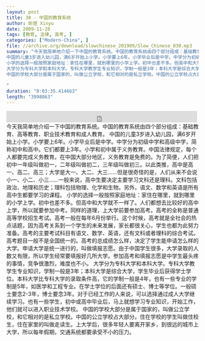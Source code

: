 ```yaml
---
layout: post
title: 30 - 中国的教育系统
author: 昕煜 Xinyu
date: 2009-11-28
tags: [教育, 法律, 高考, ]
categories: ["Modern-China", ]
file: //archive.org/download/slowchinese_201909/Slow_Chinese_030.mp3
summary: "今天我简单地介绍一下中国的教育系统。中国的教育系统由四个部分组成：基础教育、高等教育、职业技术教育和成人教育。
中国的儿童3岁进入幼儿园，满6岁开始上小学。小学要上6年。小学毕业后是中学。中学分为初级中学和高级中学，简称初中和高中。它们都要上3年。小学和初中属于义务教育。中国法律规定，每个人都要完成义务教育。在中国大部分地区，义务教育是免费的。为了简便，人们把初中一年级叫做初一，二年级叫做初二，三年级叫做初三。以此类推，高中是高一、高二、高三；大学是大一、大二、大三……但是很奇怪的是，人们从来不会说小一、小二、小三……一般来说，高中生要决定主要学习文科还是理科。文科包括政治、地理和历史；理科包括物理、化学和生物。另外，语文、数学和英语是所有高中生都要学习的课程。
小学的选择一般按照家庭地址：家住在哪里，就到哪里的小学上学。初中也差不多。但高中和大学就不一样了。人们都想去比较好的高中上学，所以就要参加中考。同样的道理，上大学前要参加高考。高考的全称是普通高等学校招生考试。高考一般在每年6月份举行。这个时候，高考就是全社会的热点话题，因为高考关系到一个学生的未来发展，家长都很关心，学生也都为此努力准备。高考的主要考试科目有语文、数学、英语，还有文科或者理科的综合考试。高考题目一般不是全国统一的。高考的总成绩怎么样，决定了学生能申请怎么样的大学。申请大学是统一进行的，叫做填报志愿。由于中国学生很多，大学录取的人数又有限，所以学生经常要填报好几所大学。参加高考和填报志愿是中学生最头疼的事情，竞争很激烈，难度也不小。
大学分为专科大学和本科大学。专科大学教学生专业知识，学制一般是3年；本科大学是综合大学，学生毕业后获得学士学位。本科大学比专科大学的录取条件高，它的学制一般是4年，也有一些专业的学制是5年，如医学和工程专业。在学士学位的后面还有硕士、博士等学位。一般硕士要念2-3年，博士要念3年。对于已经工作的人来说，可以选择通过成人大学继续学习。也有一些学生，初中或高中毕业后，马上就想学习专业知识，开始工作，他们就可以进入职业技术学校。
中国的学校大部分是属于国家的，叫做公立学校，和它相对的是私立学校。中国的公立学校占大部分。住在学校的学生叫做住校生，住在家里的叫做走读生。上大学后，很多年轻人要离开家乡，到很远的城市上大学，所以每年假期，交通系统都要承受不小的压力。
 
"
duration: "0:03:35.414663"
length: "3998863"
---
```


<iframe src="https://archive.org/embed/slowchinese_201909/Slow_Chinese_030.mp3" width="500" height="30" frameborder="0" webkitallowfullscreen="true" mozallowfullscreen="true" allowfullscreen></iframe>
今天我简单地介绍一下中国的教育系统。中国的教育系统由四个部分组成：基础教育、高等教育、职业技术教育和成人教育。
中国的儿童3岁进入幼儿园，满6岁开始上小学。小学要上6年。小学毕业后是中学。中学分为初级中学和高级中学，简称初中和高中。它们都要上3年。小学和初中属于义务教育。中国法律规定，每个人都要完成义务教育。在中国大部分地区，义务教育是免费的。为了简便，人们把初中一年级叫做初一，二年级叫做初二，三年级叫做初三。以此类推，高中是高一、高二、高三；大学是大一、大二、大三……但是很奇怪的是，人们从来不会说小一、小二、小三……一般来说，高中生要决定主要学习文科还是理科。文科包括政治、地理和历史；理科包括物理、化学和生物。另外，语文、数学和英语是所有高中生都要学习的课程。
小学的选择一般按照家庭地址：家住在哪里，就到哪里的小学上学。初中也差不多。但高中和大学就不一样了。人们都想去比较好的高中上学，所以就要参加中考。同样的道理，上大学前要参加高考。高考的全称是普通高等学校招生考试。高考一般在每年6月份举行。这个时候，高考就是全社会的热点话题，因为高考关系到一个学生的未来发展，家长都很关心，学生也都为此努力准备。高考的主要考试科目有语文、数学、英语，还有文科或者理科的综合考试。高考题目一般不是全国统一的。高考的总成绩怎么样，决定了学生能申请怎么样的大学。申请大学是统一进行的，叫做填报志愿。由于中国学生很多，大学录取的人数又有限，所以学生经常要填报好几所大学。参加高考和填报志愿是中学生最头疼的事情，竞争很激烈，难度也不小。
大学分为专科大学和本科大学。专科大学教学生专业知识，学制一般是3年；本科大学是综合大学，学生毕业后获得学士学位。本科大学比专科大学的录取条件高，它的学制一般是4年，也有一些专业的学制是5年，如医学和工程专业。在学士学位的后面还有硕士、博士等学位。一般硕士要念2-3年，博士要念3年。对于已经工作的人来说，可以选择通过成人大学继续学习。也有一些学生，初中或高中毕业后，马上就想学习专业知识，开始工作，他们就可以进入职业技术学校。
中国的学校大部分是属于国家的，叫做公立学校，和它相对的是私立学校。中国的公立学校占大部分。住在学校的学生叫做住校生，住在家里的叫做走读生。上大学后，很多年轻人要离开家乡，到很远的城市上大学，所以每年假期，交通系统都要承受不小的压力。
 
